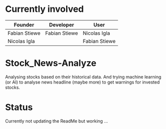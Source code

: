 # Currently involved 
| Founder       | Developer     | User          |
|---------------|---------------|---------------|
| Fabian Stiewe | Fabian Stiewe | Nicolas Igla  |
| Nicolas Igla  |               | Fabian Stiewe |


# Stock_News-Analyze
Analysing stocks based on their historical data. And trying machine learning (or AI) to analyse news headline (maybe more) to get warnings for invested stocks.

# Status
Currently not updating the ReadMe but working ... 
